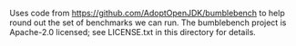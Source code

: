 Uses code from https://github.com/AdoptOpenJDK/bumblebench to help round out the set of benchmarks we can run.
The bumblebench project is Apache-2.0 licensed; see LICENSE.txt in this directory for details.